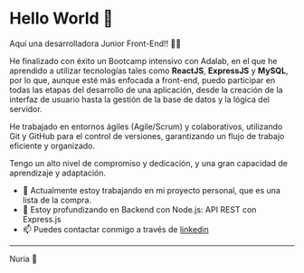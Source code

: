 # <h1> Hello World 👋 </h1>

Aquí una desarrolladora Junior Front-End!! 👩‍💻

He finalizado con éxito un Bootcamp intensivo con Adalab, en el que he aprendido a utilizar tecnologías tales como **ReactJS**, **ExpressJS** y **MySQL**, por lo que, aunque esté más enfocada a front-end, puedo participar en todas las etapas del desarrollo de una aplicación, desde la creación de la interfaz de usuario hasta la gestión de la base de datos y la lógica del servidor.

He trabajado en entornos ágiles (Agile/Scrum) y colaborativos, utilizando Git y GitHub para el control de versiones, garantizando un flujo de trabajo eficiente y organizado.

Tengo un alto nivel de compromiso y dedicación, y una gran capacidad de aprendizaje y adaptación.

- 🔭 Actualmente estoy trabajando en mi proyecto personal, que es una lista de la compra.
- 🌱 Estoy profundizando en Backend con Node.js: API REST con Express.js
- 📫 Puedes contactar conmigo a través de [linkedin](https://www.linkedin.com/in/nuria-c-0777221a4)

---
Nuria 🐜
  
<!--
- 👯 I’m looking to collaborate on ...
- 🤔 I’m looking for help with ...
- 💬 Ask me about ...
- 😄 Pronouns: ...
- ⚡ Fun fact: ...
-->
